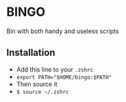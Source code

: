 # BINGO

Bin with both handy and useless scripts

## Installation

- Add this line to your `.zshrc`
- `export PATH="$HOME/bingo:$PATH"`
- Then source it
- `$ source ~/.zshrc`



